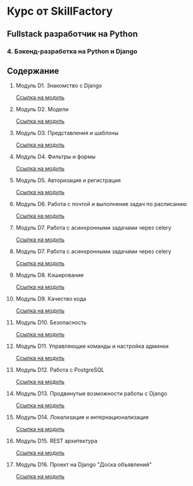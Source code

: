 # Курс от SkillFactory

## Fullstack разработчик на Python

###  4. Бэкенд-разработка на Python и Django

## Содержание

1. Модуль D1. Знакомство с Django

    [Ссылка на модуль](https://github.com/skripkalisa/SF_PythonFS_Backend/tree/Module_D1)
    

2. Модуль D2. Модели

    [Ссылка на модуль](https://github.com/skripkalisa/SF_PythonFS_Backend/tree/Module_D2)

3. Модуль D3. Представления и шаблоны

    [Ссылка на модуль](https://github.com/skripkalisa/SF_PythonFS_Backend/tree/Module_D3)

4. Модуль D4. Фильтры и формы

    [Ссылка на модуль](https://github.com/skripkalisa/SF_PythonFS_Backend/tree/Module_D4)

5. Модуль D5. Авторизация и регистрация

    [Ссылка на модуль](https://github.com/skripkalisa/SF_PythonFS_Backend/tree/Module_D5)

6. Модуль D6. Работа с почтой и выполнение задач по расписанию

    [Ссылка на модуль](https://github.com/skripkalisa/SF_PythonFS_Backend/tree/Module_D6)

7. Модуль D7. Работа с асинхронными задачами через celery

    [Ссылка на модуль](https://github.com/skripkalisa/SF_PythonFS_Backend/tree/Module_D7)
    

7. Модуль D7. Работа с асинхронными задачами через celery

    [Ссылка на модуль](https://github.com/skripkalisa/SF_PythonFS_Backend/tree/Module_D7)

8. Модуль D8. Кэширование

    [Ссылка на модуль](https://github.com/skripkalisa/SF_PythonFS_Backend/tree/Module_D8)

9. Модуль D9. Качество кода

    [Ссылка на модуль](https://github.com/skripkalisa/SF_PythonFS_Backend/tree/Module_D9)

10. Модуль D10. Безопасность

    [Ссылка на модуль](https://github.com/skripkalisa/SF_PythonFS_Backend/tree/Module_D10)

11. Модуль D11. Управляющие команды и настройка админки

    [Ссылка на модуль](https://github.com/skripkalisa/SF_PythonFS_Backend/tree/Module_D11)

12. Модуль D12. Работа с PostgreSQL

    [Ссылка на модуль](https://github.com/skripkalisa/SF_PythonFS_Backend/tree/Module_D12)

13. Модуль D13. Продвинутые возможности работы с Django

    [Ссылка на модуль](https://github.com/skripkalisa/SF_PythonFS_Backend/tree/Module_D13)

14. Модуль D14. Локализация и интернационализация

    [Ссылка на модуль](https://github.com/skripkalisa/SF_PythonFS_Backend/tree/Module_D14)
    

15. Модуль D15.  REST архитектура

    [Ссылка на модуль](https://github.com/skripkalisa/SF_PythonFS_Backend/tree/Module_D15)

16. Модуль D16.  Проект на Django "Доска объявлений"

    [Ссылка на модуль](https://github.com/skripkalisa/SF_PythonFS_Backend/tree/Module_D16)
